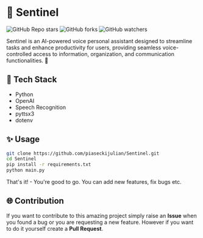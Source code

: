 # 🚀 Sentinel

![GitHub Repo stars](https://img.shields.io/github/stars/piaseckijulian/Sentinel?style=for-the-badge)
![GitHub forks](https://img.shields.io/github/forks/piaseckijulian/Sentinel?style=for-the-badge)
![GitHub watchers](https://img.shields.io/github/watchers/piaseckijulian/Sentinel?style=for-the-badge)

Sentinel is an AI-powered voice personal assistant designed to streamline tasks and enhance productivity for users, providing seamless voice-controlled access to information, organization, and communication functionalities. 🚀

## 📐 Tech Stack

- Python
- OpenAI
- Speech Recognition
- pyttsx3
- dotenv

## ✨ Usage

```bash
git clone https://github.com/piaseckijulian/Sentinel.git
cd Sentinel
pip install -r requirements.txt
python main.py
```

That's it! - You're good to go. You can add new features, fix bugs etc.

## 🌐 Contribution

If you want to contribute to this amazing project simply raise an **Issue** when you found a bug or you are requesting a new feature. However if you want to do it yourself create a **Pull Request**.
